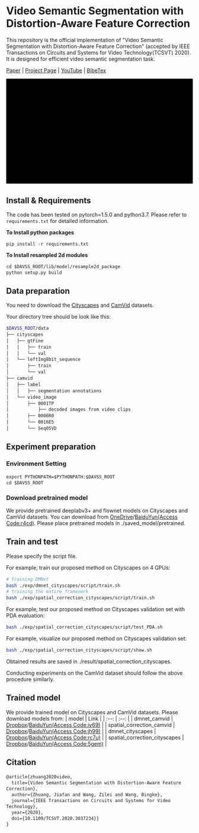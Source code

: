 # Video Semantic Segmentation with Distortion-Aware Feature Correction
This repository is the official implementation of "Video Semantic Segmentation with Distortion-Aware Feature Correction" (accepted by IEEE Transactions on Circuits and Systems for Video Technology(TCSVT) 2020). It is designed for efficient video semantic segmentation task.

[Paper](https://arxiv.org/abs/2006.10380) | [Project Page](https://jfzhuang.github.io/DAVSS.github.io/) | [YouTube]() | [BibeTex](#citation)

<img src="./gif/demo.gif" width="860"/>

## Install & Requirements
The code has been tested on pytorch=1.5.0 and python3.7. Please refer to `requirements.txt` for detailed information.

**To Install python packages**
```
pip install -r requirements.txt
```

**To Install resampled 2d modules**
```
cd $DAVSS_ROOT/lib/model/resample2d_package
python setup.py build
```

## Data preparation
You need to download the [Cityscapes](https://www.cityscapes-dataset.com/) and [CamVid](http://mi.eng.cam.ac.uk/research/projects/VideoRec/CamVid//) datasets.

Your directory tree should be look like this:
````bash
$DAVSS_ROOT/data
├── cityscapes
│   ├── gtFine
│   │   ├── train
│   │   └── val
│   └── leftImg8bit_sequence
│       ├── train
│       └── val
├── camvid
│   ├── label
│   │   ├── segmentation annotations
│   └── video_image
│       ├── 0001TP
│           ├── decoded images from video clips
│       ├── 0006R0
│       └── 0016E5
│       └── Seq05VD
````

## Experiment preparation
### Environment Setting
```
export PYTHONPATH=$PYTHONPATH:$DAVSS_ROOT
cd $DAVSS_ROOT
```

### Download pretrained model
We provide pretrained deeplabv3+ and flownet models on Cityscapes and CamVid datasets. You can download from [OneDrive](https://www.dropbox.com/sh/4eqce1lj75ks76v/AACjw8e5yVpeLEf1CDs4SsXea?dl=0)/[BaiduYun(Access Code:r4cd)](https://pan.baidu.com/s/1R2dfkFd_1KumrVpVY2_2iw). Please place pretrained models in ./saved_model/pretrained.

## Train and test
Please specify the script file.

For example, train our proposed method on Cityscapes on 4 GPUs:
````bash
# training DMNet
bash ./exp/dmnet_cityscapes/script/train.sh
# training the entire frameowrk
bash ./exp/spatial_correction_cityscapes/script/train.sh
````

For example, test our proposed method on Cityscapes validation set with PDA evaluation:
````bash
bash ./exp/spatial_correction_cityscapes/script/test_PDA.sh
````

For example, visualize our proposed method on Cityscapes validation set:
````bash
bash ./exp/spatial_correction_cityscapes/script/show.sh
````
Obtained results are saved in ./result/spatial_correction_cityscapes.

Conducting experiments on the CamVid dataset should follow the above procedure similarly.

## Trained model
We provide trained model on Cityscapes and CamVid datasets. Please download models from:
| model | Link |
| :--: | :--: |
| dmnet_camvid | [Dropbox](https://www.dropbox.com/sh/ahrybyqrhhtgo68/AAATwdQUYum-M7Pwp67vrr2ua?dl=0)/[BaiduYun(Access Code:iy69)](https://pan.baidu.com/s/1-hdhe-CPf3sMPWVFzlUebQ) |
| spatial_correction_camvid | [Dropbox](https://www.dropbox.com/sh/sb7s8t3epp68pxm/AADm7xsXywEDxb_kjKUHQ5AUa?dl=0)/[BaiduYun(Access Code:jh99)](https://pan.baidu.com/s/19sOTdV_ImNXqpvNK8W9pVw) |
| dmnet_cityscapes | [Dropbox](https://www.dropbox.com/sh/25v31t5s4tzk804/AAC9TExLemqrRfh7B-1HyqG_a?dl=0)/[BaiduYun(Access Code:rc7u)](https://pan.baidu.com/s/1rQPlL3v4-tS6ECBmslMP7g) |
| spatial_correction_cityscapes | [Dropbox](https://www.dropbox.com/sh/9f27itrt2op9zri/AADAgS7IEJGbZAkXseik7FMQa?dl=0)/[BaiduYun(Access Code:5gem)](https://pan.baidu.com/s/1JRH-3Kz893OlcjOnS_ZXTQ) |

## Citation
```
@article{zhuang2020video,
  title={Video Semantic Segmentation with Distortion-Aware Feature Correction},
  author={Zhuang, Jiafan and Wang, Zilei and Wang, Bingke},
  journal={IEEE Transactions on Circuits and Systems for Video Technology},
  year={2020},
  doi={10.1109/TCSVT.2020.3037234}}
}
```

